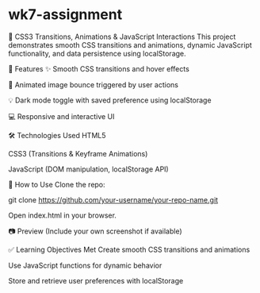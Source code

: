 # wk7-assignment
💫 CSS3 Transitions, Animations & JavaScript Interactions
This project demonstrates smooth CSS transitions and animations, dynamic JavaScript functionality, and data persistence using localStorage.

📌 Features
✨ Smooth CSS transitions and hover effects

🎯 Animated image bounce triggered by user actions

💡 Dark mode toggle with saved preference using localStorage

💻 Responsive and interactive UI

🛠️ Technologies Used
HTML5

CSS3 (Transitions & Keyframe Animations)

JavaScript (DOM manipulation, localStorage API)

📂 How to Use
Clone the repo:

git clone https://github.com/your-username/your-repo-name.git

Open index.html in your browser.

📷 Preview
(Include your own screenshot if available)

✅ Learning Objectives Met
Create smooth CSS transitions and animations

Use JavaScript functions for dynamic behavior

Store and retrieve user preferences with localStorage